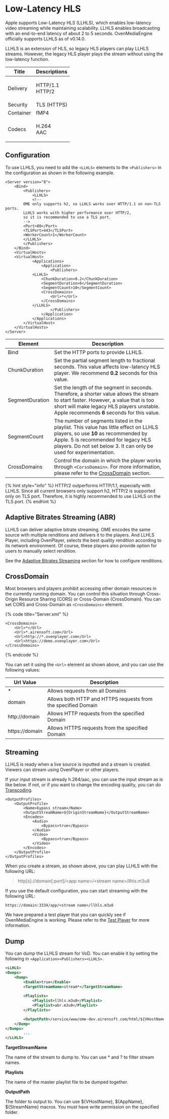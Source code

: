 # Low-Latency HLS

Apple supports Low-Latency HLS (LLHLS), which enables low-latency video streaming while maintaining scalability. LLHLS enables broadcasting with an end-to-end latency of about 2 to 5 seconds. OvenMediaEngine officially supports LLHLS as of v0.14.0.&#x20;

LLHLS is an extension of HLS, so legacy HLS players can play LLHLS streams. However, the legacy HLS player plays the stream without using the low-latency function.

| Title     | Descriptions              |
| --------- | ------------------------- |
| Delivery  | <p>HTTP/1.1<br>HTTP/2</p> |
| Security  | TLS (HTTPS)               |
| Container | fMP4                      |
| Codecs    | <p>H.264<br>AAC</p>       |

## Configuration

To use LLHLS, you need to add the `<LLHLS>` elements to the `<Publishers>` in the configuration as shown in the following example.

```markup
<Server version="8">
    <Bind>
        <Publishers>
            <LLHLS>
	        <!-- 
		OME only supports h2, so LLHLS works over HTTP/1.1 on non-TLS ports. 
		LLHLS works with higher performance over HTTP/2, 
		so it is recommended to use a TLS port.
		-->
		<Port>80</Port>
		<TLSPort>443</TLSPort>
		<WorkerCount>1</WorkerCount>
	    </LLHLS>
        </Publishers>
    </Bind>
    <VirtualHosts>
	<VirtualHost>
            <Applications>
                <Application>
                    <Publishers>
			<LLHLS>
				<ChunkDuration>0.2</ChunkDuration>
				<SegmentDuration>6</SegmentDuration>
				<SegmentCount>10</SegmentCount>
				<CrossDomains>
					<Url>*</Url>
				</CrossDomains>
			</LLHLS>
                    </Publishers>
                </Application>
            </Applications>
        </VirtualHost>
    </VirtualHosts>
</Server>
```

| Element         | Decscription                                                                                                                                                                                                                               |
| --------------- | ------------------------------------------------------------------------------------------------------------------------------------------------------------------------------------------------------------------------------------------ |
| Bind            | Set the HTTP ports to provide LLHLS.                                                                                                                                                                                                       |
| ChunkDuration   | Set the partial segment length to fractional seconds. This value affects low-latency HLS player. We recommend **0.2** seconds for this value.                                                                                              |
| SegmentDuration | Set the length of the segment in seconds. Therefore, a shorter value allows the stream to start faster. However, a value that is too short will make legacy HLS players unstable. Apple recommends **6** seconds for this value.           |
| SegmentCount    | The number of segments listed in the playlist. This value has little effect on LLHLS players, so use **10** as recommended by Apple. 5 is recommended for legacy HLS players. Do not set below 3. It can only be used for experimentation. |
| CrossDomains    | Control the domain in which the player works through `<CorssDomain>`. For more information, please refer to the [CrossDomain](hls-mpeg-dash.md#crossdomain) section.                                                                       |

{% hint style="info" %}
HTTP/2 outperforms HTTP/1.1, especially with LLHLS. Since all current browsers only support h2, HTTP/2 is supported only on TLS port. Therefore, it is highly recommended to use LLHLS on the TLS port.
{% endhint %}

## Adaptive Bitrates Streaming (ABR)

LLHLS can deliver adaptive bitrate streaming. OME encodes the same source with multiple renditions and delivers it to the players. And LLHLS Player, including OvenPlayer, selects the best quality rendition according to its network environment. Of course, these players also provide option for users to manually select rendition.

See the [Adaptive Bitrates Streaming](../transcoding/#adaptive-bitrates-streaming-abr) section for how to configure renditions.

## CrossDomain

Most browsers and players prohibit accessing other domain resources in the currently running domain. You can control this situation through Cross-Origin Resource Sharing (CORS) or Cross-Domain (CrossDomain). You can set CORS and Cross-Domain as `<CrossDomains>` element.

{% code title="Server.xml" %}
```markup
<CrossDomains>
    <Url>*</Url>
    <Url>*.airensoft.com</Url>
    <Url>http://*.ovenplayer.com</Url>
    <Url>https://demo.ovenplayer.com</Url>
</CrossDomains>
```
{% endcode %}

You can set it using the `<Url>` element as shown above, and you can use the following values:

| Url Value      | Description                                                   |
| -------------- | ------------------------------------------------------------- |
| \*             | Allows requests from all Domains                              |
| domain         | Allows both HTTP and HTTPS requests from the specified Domain |
| http://domain  | Allows HTTP requests from the specified Domain                |
| https://domain | Allows HTTPS requests from the specified Domain               |

## Streaming

LLHLS is ready when a live source is inputted and a stream is created. Viewers can stream using OvenPlayer or other players.

If your input stream is already h.264/aac, you can use the input stream as is like below. If not, or if you want to change the encoding quality, you can do [Transcoding](../transcoding/).

```markup
<OutputProfiles>
	<OutputProfile>
		<Name>bypass_stream</Name>
		<OutputStreamName>${OriginStreamName}</OutputStreamName>
		<Encodes>
			<Audio>
				<Bypass>true</Bypass>
			</Audio>
			<Video>
				<Bypass>true</Bypass>
			</Video>
		</Encodes>
	</OutputProfile>
</OutputProfiles>
```

When you create a stream, as shown above, you can play LLHLS with the following URL:

> http\[s]://domain\[:port]/\<app name>/\<stream name>/llhls.m3u8

If you use the default configuration, you can start streaming with the following URL:

`https://domain:3334/app/<stream name>/llhls.m3u8`

We have prepared a test player that you can quickly see if OvenMediaEngine is working. Please refer to the [Test Player](../test-player.md) for more information.



## Dump

You can dump the LLHLS stream for VoD. You can enable it by setting the following in `<Application><Publishers><LLHLS>`.

```xml
<LLHLS>
<Dumps>
	<Dump>
		<Enable>true</Enable>
		<TargetStreamName>stream*</TargetStreamName>
		
		<Playlists>
			<Playlist>llhls.m3u8</Playlist>
			<Playlist>abr.m3u8</Playlist>
		</Playlists>

		<OutputPath>/service/www/ome-dev.airensoft.com/html/${VHostName}_${AppName}_${StreamName}/</OutputPath>
	</Dump>
</Dumps>
        ...
</LLHLS>
```

**TargetStreamName**

&#x20;   The name of the stream to dump to. You can use \* and ? to filter stream names.

**Playlists**

&#x20;   The name of the master playlist file to be dumped together.

**OutputPath**

&#x20;   The folder to output to. You can use ${VHostName}, ${AppName}, ${StreamName} macros. You must have write permission on the specified folder.
